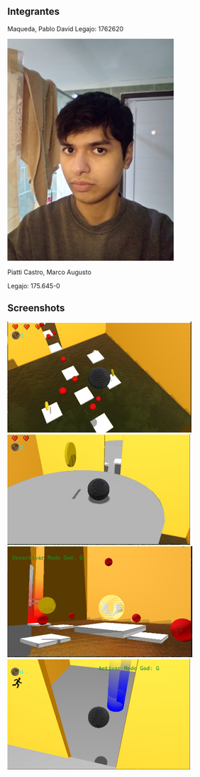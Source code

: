 ## Integrantes
Maqueda, Pablo David
Legajo: 1762620







<img src="https://github.com/MaquedaPaul/2022-1C-3051-LosPapanatas/blob/master/Documentacion/pablo.jfif" height="500"> 


Piatti Castro, Marco Augusto

Legajo: 175.645-0











## Screenshots

<img src="https://github.com/MaquedaPaul/2022-1C-3051-LosPapanatas/blob/master/Documentacion/captura1.jfif" height="250"> 







<img src="https://github.com/MaquedaPaul/2022-1C-3051-LosPapanatas/blob/master/Documentacion/captura2.jfif" height="250"> 







<img src="https://github.com/MaquedaPaul/2022-1C-3051-LosPapanatas/blob/master/Documentacion/captura3.jfif" height="250"> 






<img src="https://github.com/MaquedaPaul/2022-1C-3051-LosPapanatas/blob/master/Documentacion/captura4.jfif" height="250"> 





